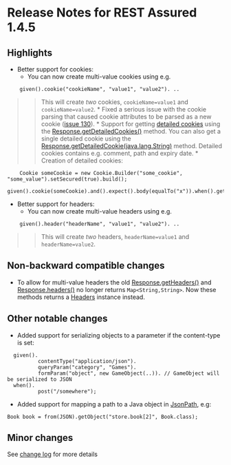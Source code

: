 # Release Notes for REST Assured 1.4.5 #

## Highlights ##
  * Better support for cookies:
    * You can now create multi-value cookies using e.g.
```
    given().cookie("cookieName", "value1", "value2"). ..
```
> > This will create _two_ cookies, `cookieName=value1` and `cookieName=value2`.
    * Fixed a serious issue with the cookie parsing that caused cookie attributes to be parsed as a new cookie ([issue 130](https://code.google.com/p/rest-assured/issues/detail?id=130)).
    * Support for getting [detailed cookies](http://rest-assured.googlecode.com/svn/tags/1.4.5/apidocs/com/jayway/restassured/response/Cookie.html) using the [Response.getDetailedCookies()](http://rest-assured.googlecode.com/svn/tags/1.4.5/apidocs/com/jayway/restassured/response/Response.html#getDetailedCookies()) method. You can also get a single detailed cookie using the [Response.getDetailedCookie(java.lang.String)](http://rest-assured.googlecode.com/svn/tags/1.4.5/apidocs/com/jayway/restassured/response/Response.html#getDetailedCookie(java.lang.String)) method. Detailed cookies contains e.g. comment, path and expiry date.
    * Creation of detailed cookies:
```
    Cookie someCookie = new Cookie.Builder("some_cookie", "some_value").setSecured(true).build();
    given().cookie(someCookie).and().expect().body(equalTo("x")).when().get("/cookie");
```
  * Better support for headers:
    * You can now create multi-value headers using e.g.
```
    given().header("headerName", "value1", "value2"). ..
```
> > This will create _two_ headers, `headerName=value1` and `headerName=value2`.

## Non-backward compatible changes ##
  * To allow for multi-value headers the old [Response.getHeaders()](http://rest-assured.googlecode.com/svn/tags/1.4/apidocs/com/jayway/restassured/response/Response.html#getHeaders()) and [Response.headers()](http://rest-assured.googlecode.com/svn/tags/1.4/apidocs/com/jayway/restassured/response/Response.html#headers()) no longer returns `Map<String,String>`. Now these methods returns a [Headers](http://rest-assured.googlecode.com/svn/tags/1.4.5/apidocs/com/jayway/restassured/response/Headers.html) instance instead.

## Other notable changes ##
  * Added support for serializing objects to a parameter if the content-type is set:
```
  given().
          contentType("application/json").
          queryParam("category", "Games").
          formParam("object", new GameObject(..)). // GameObject will be serialized to JSON
  when().
          post("/somewhere");
```
  * Added support for mapping a path to a Java object in [JsonPath](http://rest-assured.googlecode.com/svn/tags/1.4.5/apidocs/com/jayway/restassured/path/json/JsonPath.html), e.g:
```
Book book = from(JSON).getObject("store.book[2]", Book.class);
```
## Minor changes ##
See [change log](http://github.com/jayway/rest-assured/raw/master/changelog.txt) for more details
